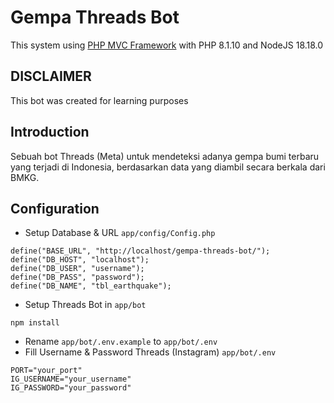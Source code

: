 # Gempa Threads Bot

This system using <a href="https://github.com/galanghanaf/php-mvc-framework">PHP MVC Framework</a> with PHP 8.1.10 and NodeJS 18.18.0

## DISCLAIMER

This bot was created for learning purposes

## Introduction

Sebuah bot Threads (Meta) untuk mendeteksi adanya gempa bumi terbaru yang terjadi di Indonesia, berdasarkan data yang diambil secara berkala dari BMKG.

## Configuration

- Setup Database & URL `app/config/Config.php`

```
define("BASE_URL", "http://localhost/gempa-threads-bot/");
define("DB_HOST", "localhost");
define("DB_USER", "username");
define("DB_PASS", "password");
define("DB_NAME", "tbl_earthquake");
```

- Setup Threads Bot in `app/bot`

```
npm install
```

- Rename `app/bot/.env.example` to `app/bot/.env`
- Fill Username & Password Threads (Instagram) `app/bot/.env`

```
PORT="your_port"
IG_USERNAME="your_username"
IG_PASSWORD="your_password"
```
